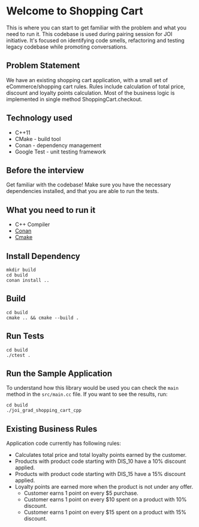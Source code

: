 # Welcome to Shopping Cart

This is where you can start to get familiar with the problem and what you need to run it.
This codebase is used during pairing session for JOI initiative.
It's focused on identifying code smells, refactoring and testing legacy codebase while promoting
conversations.

## Problem Statement

We have an existing shopping cart application, with a small set of eCommerce/shopping cart rules. Rules include calculation of total price, discount and loyalty points calculation. Most of the business logic is implemented in single method ShoppingCart.checkout.

## Technology used

- C++11
- CMake - build tool
- Conan - dependency management
- Google Test - unit testing framework

## Before the interview

Get familiar with the codebase! Make sure you have the necessary dependencies installed, and that you are able to run the tests.

## What you need to run it

- C++ Compiler
- [Conan](https://conan.io/downloads.html)
- [Cmake](https://cmake.org/download/)

## Install Dependency
```console
mkdir build
cd build
conan install ..
```

## Build

```console
cd build
cmake .. && cmake --build .
```

## Run Tests

```console
cd build
./ctest .
```

## Run the Sample Application

To understand how this library would be used you can check the `main` method in the `src/main.cc` file. If you want to see the results, run:

```console
cd build
./joi_grad_shopping_cart_cpp
```

## Existing Business Rules

Application code currently has following rules:

- Calculates total price and total loyalty points earned by the customer.
- Products with product code starting with DIS_10 have a 10% discount applied.
- Products with product code starting with DIS_15 have a 15% discount applied.
- Loyalty points are earned more when the product is not under any offer.
  - Customer earns 1 point on every \$5 purchase.
  - Customer earns 1 point on every \$10 spent on a product with 10% discount.
  - Customer earns 1 point on every \$15 spent on a product with 15% discount.
